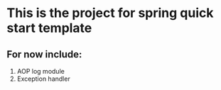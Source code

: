 # This is the project for spring quick start template


## For now include:
1.  AOP log module
2.  Exception handler
